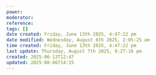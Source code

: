 ```yaml
---
power: 
moderator: 
reference: 
tags: []
date created: Friday, June 13th 2025, 4:47:22 pm
date modified: Wednesday, August 6th 2025, 2:05:25 am
time created: Friday, June 13th 2025, 4:47:22 pm
last update: Thursday, August 7th 2025, 9:27:16 pm
created: 2025-06-13T12:47
updated: 2025-08-06T14:15
---
```


